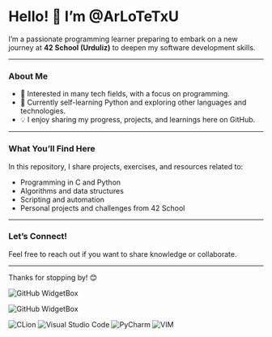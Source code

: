 # Hello! 👋 I’m @ArLoTeTxU

I’m a passionate programming learner preparing to embark on a new journey at **42 School (Urduliz)** to deepen my software development skills.

---

### About Me

- 👀 Interested in many tech fields, with a focus on programming.
- 🌱 Currently self-learning Python and exploring other languages and technologies.
- 💡 I enjoy sharing my progress, projects, and learnings here on GitHub.

---

### What You’ll Find Here

In this repository, I share projects, exercises, and resources related to:

- Programming in C and Python
- Algorithms and data structures
- Scripting and automation
- Personal projects and challenges from 42 School

---

### Let’s Connect!

Feel free to reach out if you want to share knowledge or collaborate.

---

Thanks for stopping by! 😊

![GitHub WidgetBox](https://github-widgetbox.vercel.app/api/profile?username=ArLoTeTxU&data=followers,repositories,stars,commits&theme=nautilus)


![GitHub WidgetBox](https://github-widgetbox.vercel.app/api/skills?languages=c,python,bash,powershell,visualbasic,markdown&software=linux,windows&theme=nautilus&includeNames=true)

![CLion](https://img.shields.io/badge/CLion-black?style=for-the-badge&logo=clion&logoColor=white)
![Visual Studio Code](https://img.shields.io/badge/Visual%20Studio%20Code-0078d7.svg?style=for-the-badge&logo=visual-studio-code&logoColor=white)
![PyCharm](https://img.shields.io/badge/PyCharm-000000.svg?&style=for-the-badge&logo=PyCharm&logoColor=white)
![VIM](https://img.shields.io/badge/VIM-%2311AB00.svg?&style=for-the-badge&logo=vim&logoColor=white)



<!---
ArLoTeTxU/ArLoTeTxU is a ✨ special ✨ repository because its `README.md` (this file) appears on your GitHub profile.
You can click the Preview link to take a look at your changes.
--->
